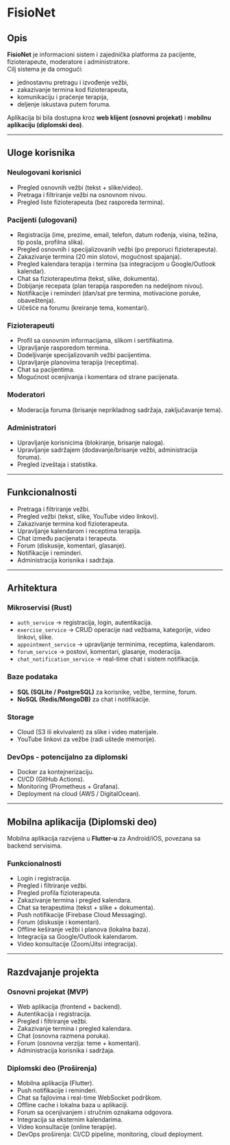# FisioNet

## Opis
**FisioNet** je informacioni sistem i zajednička platforma za pacijente, fizioterapeute, moderatore i administratore.  
Cilj sistema je da omogući:
- jednostavnu pretragu i izvođenje vežbi,  
- zakazivanje termina kod fizioterapeuta,  
- komunikaciju i praćenje terapija,  
- deljenje iskustava putem foruma.  

Aplikacija bi bila dostupna kroz **web klijent (osnovni projekat)** i **mobilnu aplikaciju (diplomski deo)**.

---

## Uloge korisnika

### Neulogovani korisnici
- Pregled osnovnih vežbi (tekst + slike/video).  
- Pretraga i filtriranje vežbi na osnovnom nivou.  
- Pregled liste fizioterapeuta (bez rasporeda termina).  

### Pacijenti (ulogovani)
- Registracija (ime, prezime, email, telefon, datum rođenja, visina, težina, tip posla, profilna slika).  
- Pregled osnovnih i specijalizovanih vežbi (po preporuci fizioterapeuta).  
- Zakazivanje termina (20 min slotovi, mogućnost spajanja).  
- Pregled kalendara terapija i termina (sa integracijom u Google/Outlook kalendar).  
- Chat sa fizioterapeutima (tekst, slike, dokumenta).  
- Dobijanje recepata (plan terapija raspoređen na nedeljnom nivou).  
- Notifikacije i reminderi (dan/sat pre termina, motivacione poruke, obaveštenja).  
- Učešće na forumu (kreiranje tema, komentari).  

### Fizioterapeuti
- Profil sa osnovnim informacijama, slikom i sertifikatima.  
- Upravljanje rasporedom termina.  
- Dodeljivanje specijalizovanih vežbi pacijentima.  
- Upravljanje planovima terapija (receptima).  
- Chat sa pacijentima.  
- Mogućnost ocenjivanja i komentara od strane pacijenata.  

### Moderatori
- Moderacija foruma (brisanje neprikladnog sadržaja, zaključavanje tema).  

### Administratori
- Upravljanje korisnicima (blokiranje, brisanje naloga).  
- Upravljanje sadržajem (dodavanje/brisanje vežbi, administracija foruma).  
- Pregled izveštaja i statistika.  

---

## Funkcionalnosti

- Pretraga i filtriranje vežbi.  
- Pregled vežbi (tekst, slike, YouTube video linkovi).  
- Zakazivanje termina kod fizioterapeuta.  
- Upravljanje kalendarom i receptima terapija.  
- Chat između pacijenata i terapeuta.  
- Forum (diskusije, komentari, glasanje).  
- Notifikacije i reminderi.  
- Administracija korisnika i sadržaja.  

---

## Arhitektura

### Mikroservisi (Rust)
- `auth_service` → registracija, login, autentikacija.  
- `exercise_service` → CRUD operacije nad vežbama, kategorije, video linkovi, slike.  
- `appointment_service` → upravljanje terminima, receptima, kalendarom.  
- `forum_service` → postovi, komentari, glasanje, moderacija.  
- `chat_notification_service` → real-time chat i sistem notifikacija.  

### Baze podataka
- **SQL (SQLite / PostgreSQL)** za korisnike, vežbe, termine, forum.  
- **NoSQL (Redis/MongoDB)** za chat i notifikacije.  

### Storage
- Cloud (S3 ili ekvivalent) za slike i video materijale.  
- YouTube linkovi za vežbe (radi uštede memorije).  

### DevOps - potencijalno za diplomski
- Docker za kontejnerizaciju.  
- CI/CD (GitHub Actions).  
- Monitoring (Prometheus + Grafana).  
- Deployment na cloud (AWS / DigitalOcean).  

---

## Mobilna aplikacija (Diplomski deo)

Mobilna aplikacija razvijena u **Flutter-u** za Android/iOS, povezana sa backend servisima.

### Funkcionalnosti
- Login i registracija.  
- Pregled i filtriranje vežbi.  
- Pregled profila fizioterapeuta.  
- Zakazivanje termina i pregled kalendara.  
- Chat sa terapeutima (tekst + slike + dokumenta).  
- Push notifikacije (Firebase Cloud Messaging).  
- Forum (diskusije i komentari).  
- Offline keširanje vežbi i planova (lokalna baza).  
- Integracija sa Google/Outlook kalendarom.  
- Video konsultacije (Zoom/Jitsi integracija).  

---

## Razdvajanje projekta

### Osnovni projekat (MVP)
- Web aplikacija (frontend + backend).  
- Autentikacija i registracija.  
- Pregled i filtriranje vežbi.  
- Zakazivanje termina i pregled kalendara.  
- Chat (osnovna razmena poruka).  
- Forum (osnovna verzija: teme + komentari).  
- Administracija korisnika i sadržaja.  

### Diplomski deo (Proširenja)
- Mobilna aplikacija (Flutter).  
- Push notifikacije i reminderi.  
- Chat sa fajlovima i real-time WebSocket podrškom.  
- Offline cache i lokalna baza u aplikaciji.  
- Forum sa ocenjivanjem i stručnim oznakama odgovora.  
- Integracija sa eksternim kalendarima.  
- Video konsultacije (online terapije).  
- DevOps proširenja: CI/CD pipeline, monitoring, cloud deployment.  
